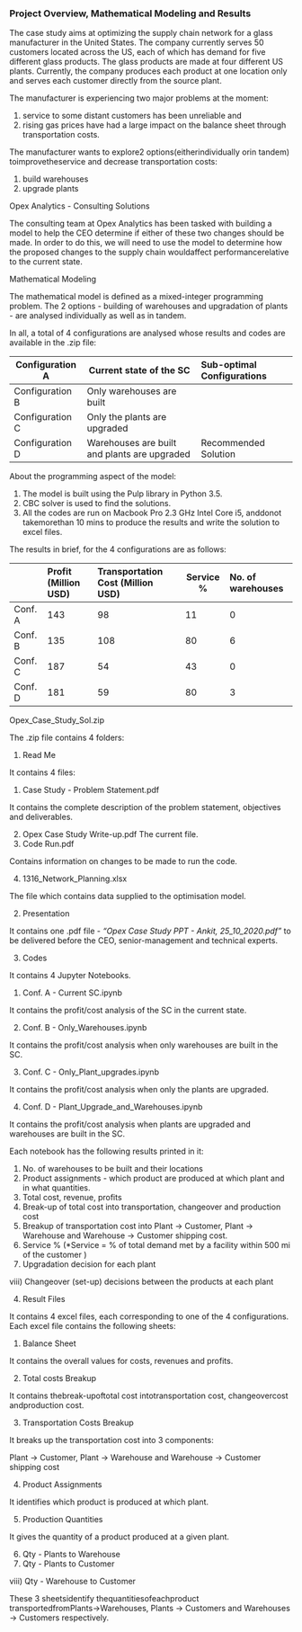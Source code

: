 ### Project Overview, Mathematical Modeling and Results

The case study aims at optimizing the supply chain network for a glass manufacturer in the United States. The company currently serves 50 customers located across the US, each of which has demand for five different glass products. The glass products are made at four different US plants. Currently, the company produces each product at one location only and serves each customer directly from the source plant.

The manufacturer is experiencing two major problems at the moment:

1) service to some distant customers has been unreliable and
1) rising gas prices have had a large impact on the balance sheet through transportation costs.

The manufacturer wants to explore2 options(eitherindividually orin tandem) toimprovetheservice and decrease transportation costs:

1) build warehouses
1) upgrade plants

Opex Analytics - Consulting Solutions

The consulting team at Opex Analytics has been tasked with building a model to help the CEO determine if either of these two changes should be made. In order to do this, we will need to use the model to determine how the proposed changes to the supply chain wouldaffect performancerelative to the current state.

Mathematical Modeling

The mathematical model is defined as a mixed-integer programming problem. The 2 options - building of warehouses and upgradation of plants - are analysed individually as well as in tandem.

In all, a total of 4 configurations are analysed whose results and codes are available in the .zip file:



|Configuration A|Current state of the SC|Sub-optimal Configurations|
| - | - | :- |
|Configuration B|Only warehouses are built||
|Configuration C|Only the plants are upgraded||
|Configuration D|Warehouses are built and plants are upgraded|Recommended Solution|
About the programming aspect of the model:

1) The model is built using the Pulp library in Python 3.5.
1) CBC solver is used to find the solutions.
1) All the codes are run on Macbook Pro 2.3 GHz Intel Core i5, anddonot takemorethan 10 mins to produce the results and write the solution to excel files.

The results in brief, for the 4 configurations are as follows:



||Profit (Million USD)|Transportation Cost (Million USD)|Service %|No. of warehouses|
| :- | :- | :- | - | :- |
|Conf. A|143|98|11|0|
|Conf. B|135|108|80|6|
|Conf. C|187|54|43|0|
|Conf. D|181|59|80|3|
Opex\_Case\_Study\_Sol.zip

The .zip file contains 4 folders:

1. Read Me

It contains 4 files:

1) Case Study - Problem Statement.pdf

It contains the complete description of the problem statement, objectives and deliverables.

2) Opex Case Study Write-up.pdf The current file.
2) Code Run.pdf

Contains information on changes to be made to run the code.

4) 1316\_Network\_Planning.xlsx

The file which contains data supplied to the optimisation model.

2. Presentation

It contains one .pdf file - ​*“Opex Case Study PPT - Ankit, 25\_10\_2020.pdf”* to be delivered before the CEO, senior-management and technical experts.

3. Codes

It contains 4 Jupyter Notebooks.

1) Conf. A - Current SC.ipynb

It contains the profit/cost analysis of the SC in the current state.

2) Conf. B - Only\_Warehouses.ipynb

It contains the profit/cost analysis when only warehouses are built in the SC.

3) Conf. C - Only\_Plant\_upgrades.ipynb

It contains the profit/cost analysis when only the plants are upgraded.

4) Conf. D - Plant\_Upgrade\_and\_Warehouses.ipynb

It contains the profit/cost analysis when plants are upgraded and warehouses are built in the SC.

Each notebook has the following results printed in it:

1) No. of warehouses to be built and their locations
1) Product assignments - which product are produced at which plant and in what quantities.
1) Total cost, revenue, profits
1) Break-up of total cost into transportation, changeover and production cost
1) Breakup of transportation cost into Plant → Customer, Plant → Warehouse and Warehouse → Customer shipping cost.
1) Service % (\*Service = % of total demand met by a facility within 500 mi of the customer )
1) Upgradation decision for each plant

viii) Changeover (set-up) decisions between the products at each plant

4. Result Files

It contains 4 excel files, each corresponding to one of the 4 configurations. Each excel file contains the following sheets:

1) Balance Sheet

It contains the overall values for costs, revenues and profits.

2) Total costs Breakup

It contains thebreak-upoftotal cost intotransportation cost, changeovercost andproduction cost.

3) Transportation Costs Breakup

It breaks up the transportation cost into 3 components:

Plant → Customer, Plant → Warehouse and Warehouse → Customer shipping cost

4) Product Assignments

It identifies which product is produced at which plant.

5) Production Quantities

It gives the quantity of a product produced at a given plant.

6) Qty - Plants to Warehouse
6) Qty - Plants to Customer

viii) Qty - Warehouse to Customer

These 3 sheetsidentify thequantitiesofeachproduct transportedfromPlants→Warehouses, Plants → Customers and Warehouses → Customers respectively.
